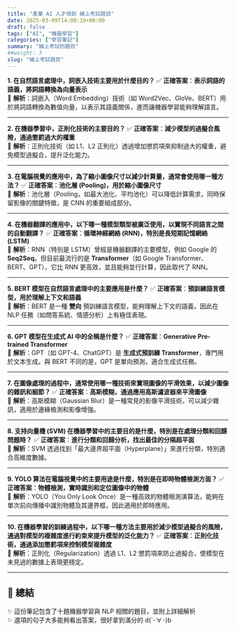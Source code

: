 ```yaml
---
title: "產業 AI 人才培訓 線上考試題目"
date: 2025-03-09T14:00:19+08:00
draft: false
tags: ["AI", "機器學習"]
categories: ["學習筆記"]
summary: "線上考試的題目"
##weight: 3
slug: "線上考試題目"
---
```


**1. 在自然語言處理中，詞嵌入技術主要用於什麼目的？**
✅ **正確答案**：**表示詞語的語義，將詞語轉換為向量表示**  
📌 **解析**：詞嵌入（Word Embedding）技術（如 Word2Vec、GloVe、BERT）用於將詞語轉換為數值向量，以表示其語義關係，進而讓機器學習能夠理解語言。

---

**2. 在機器學習中，正則化技術的主要目的？**
✅ **正確答案**：**減少模型的過擬合風險，通過懲罰過大的權重**  
📌 **解析**：正則化技術（如 L1、L2 正則化）透過增加懲罰項來抑制過大的權重，避免模型過擬合，提升泛化能力。

---

**3. 在電腦視覺的應用中，為了縮小圖像尺寸以減少計算量，通常會使用哪一種方法？**
✅ **正確答案**：**池化層 (Pooling)，用於縮小圖像尺寸**  
📌 **解析**：池化層（Pooling，如最大池化、平均池化）可以降低計算需求，同時保留影像的關鍵特徵，是 CNN 的重要組成部分。

---

**4. 在機器翻譯的應用中，以下哪一種模型類型被廣泛使用，以實現不同語言之間的自動翻譯？**
✅ **正確答案**：**循環神經網絡 (RNN)，特別是長短期記憶網絡 (LSTM)**  
📌 **解析**：RNN（特別是 LSTM）曾經是機器翻譯的主要模型，例如 Google 的 **Seq2Seq**。但目前最流行的是 **Transformer**（如 Google Transformer、BERT、GPT），它比 RNN 更高效，並且能夠並行計算，因此取代了 RNN。

---

**5. BERT 模型在自然語言處理中的主要應用是什麼？**
✅ **正確答案**：**預訓練語言模型，用於理解上下文和語義**  
📌 **解析**：BERT 是一種 **雙向** 預訓練語言模型，能夠理解上下文的語義，因此在 NLP 任務（如問答系統、情感分析）上有極佳表現。

---

**6. GPT 模型在生成式 AI 中的全稱是什麼？**
✅ **正確答案**：**Generative Pre-trained Transformer**  
📌 **解析**：GPT（如 GPT-4、ChatGPT）是 **生成式預訓練 Transformer**，專門用於文本生成。與 BERT 不同的是，GPT 是單向預測，適合生成式任務。

---

**7. 在圖像處理的過程中，通常使用哪一種技術來實現圖像的平滑效果，以減少圖像的雜訊和細節？**
✅ **正確答案**：**高斯模糊，通過應用高斯濾波器來平滑圖像**  
📌 **解析**：高斯模糊（Gaussian Blur）是一種常見的影像平滑技術，可以減少雜訊，適用於邊緣檢測和影像增強。

---

**8. 支持向量機 (SVM) 在機器學習中的主要目的是什麼，特別是在處理分類和回歸問題時？**
✅ **正確答案**：**進行分類和回歸分析，找出最佳的分隔超平面**  
📌 **解析**：SVM 透過找到「最大邊界超平面（Hyperplane）」來進行分類，特別適合高維度數據。

---

**9. YOLO 算法在電腦視覺中的主要用途是什麼，特別是在即時物體檢測方面？**
✅ **正確答案**：**物體檢測，實時識別和定位圖像中的物體**  
📌 **解析**：YOLO（You Only Look Once）是一種高效的物體檢測演算法，能夠在單次前向傳播中識別物體及其邊界框，因此適用於即時應用。

---

**10. 在機器學習的訓練過程中，以下哪一種方法主要用於減少模型過擬合的風險，通過對模型的複雜度進行約束來提升模型的泛化能力？**
✅ **正確答案**：**正則化技術，通過添加懲罰項來控制模型複雜度**  
📌 **解析**：正則化（Regularization）透過 L1、L2 懲罰項來防止過擬合，使模型在未見過的數據上表現更穩定。

---

## 🎯 **總結**

✨ 這份筆記包含了十題機器學習與 NLP 相關的題目，並附上詳細解析  
✨ 選項的句子大多能夠看出答案，很好拿到滿分的 d(`･∀･)b
